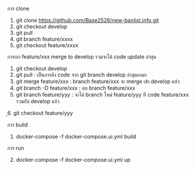 การ clone 
1. git clone https://github.com/Base2526/new-banlist.info.git
2. git checkout develop
3. git pull
4. git branch feature/xxxx
5. git checkout feature/xxxx
 
การเอา feature/xxx merge to develop  รวมจะได้ code update ล่าสุด
1. git checkout develop
2. git pull                    : เป็นการดึง code จาก git branch develop ล่าสุดลงมา
3. git merge feature/xxx       : branch feature/xxx จะ merge เข้า develop แล้ว
4. git branch -D feature/xxx   : ลบ branch feature/xxx 
5. git branch feature/yyy      : จะได้ branch ใหม่ feature/yyy ที code feature/xxx รวมกับ develop แล้ว

ุ6. git checkout feature/yyy

การ build
1. docker-compose -f docker-compose.ui.yml build

การ run

2. docker-compose -f docker-compose.ui.yml up
